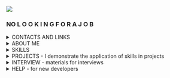![](https://komarev.com/ghpvc/?username=yarmail)<br/>

<b><h3> NO L O O K I N G F O R  A J O B</h3></b>

<details>
<summary>CONTACTS AND LINKS</summary>
Telegram: @YarTsin <br>
Email: yarmail@yandex.ru <br>
Subscribe to Linkedin: https://www.linkedin.com/in/yar-tsin/ <br><br>
</details>

<details>
<summary>ABOUT ME</summary>
I am an experienced Java developer with over 3 years of professional experience in creating and maintaining scalable applications. I have deep knowledge in servlet development and Java application programming, as well as experience working with popular frameworks such as Spring (including Spring Boot, Spring Cloud, and Spring Security). <br><br>
I specialize in microservices development and am skilled in designing and integrating RESTful APIs. <br><br>
I confidently utilize CI/CD tools such as Jenkins and GitLab CI/CD, and have experience with containerization (Docker) and orchestration systems (Kubernetes). I am also proficient with both relational and non-relational databases, including PostgreSQL, MySQL, and MongoDB <br><br>
I actively use messaging tools such as RabbitMQ and Kafka, and I adhere to Agile/Scrum methodologies, which enable me to work effectively in teams and adapt to changes.<br><br>
In addition to technical skills, I value the importance of communication and collaboration within a team and am always ready to share knowledge and experience with colleagues. My goal is to create reliable and high-performance solutions that deliver value to users and the business.
</details>

<details>
<summary>SKILLS</summary>

**projects methods:** Agile, Scrum, Kanban <br>
**continuous integration (CI):** Jenkins, Travis CI (Codecov.io, JaCoCo)<br> 
**continuous delivery (CD):** Docker, Docker Compose <br>
**brokers:** Kafka, RabbitMQ <br>
**microservices:** Spring Cloud Discovery: Eureka Server, Eureka Client <br>
Spring Cloud Routing > Gateway, Spring Boot Actuator <br>
**Spring base:** Spring Framework, Spring Core, Spring Boot <br>
**web:** Spring WEB (Rest), Spring MVC, Lombok <br>
**security:** Spring Security <br>
**db layer:** Spring Data JPA, JPQL, JPA Named Queries, <br> 
Hibernate, HQL, jdbcTemplate, JDBC, Liquibase <br>
**db:** PostgreSQL, H2, HQLDB <br>
**front layer:** Thymeleaf, JSTL, js, Bootstrap <br>
**test:** Mockito, JUnit 5, AssertJ,  JUnit 4, Hamcrest <br>
**log:** Log4j, Slf4j <br>
**build:** Maven, Gradle <br>
**utils:** pgAdmin, Postman, curl <br>
**other:** Jsoup, Git, СheckStyle <br>
**OS:** Windows, Ubuntu, SintezM(RHEL) <br>
**Java:** 8-17 SE, EE (part), Java Core, OOP, SOLID, TDD, KISS, DRY, YAGNI <br>
</details>

<details>
<summary>PROJECTS - I demonstrate the application of skills in projects</summary>

<b> WORK WITH AGILE DEVELOPMENT METHODOLOGIES </b> <br>
<a href = "https://github.com/yarmail/agile_soft_dev">**agile_soft_dev**</a> - work with Agile, Scrum, Kanban <br>

<b> USE OF CONTINUOUS INTEGRATION PROGRAMS </b> <br>
<a href = "https://github.com/yarmail/jenkins_start">**jenkins_start**</a> - Используем Jenkins для автоматической сборки проекта. <br>
Добавлено описание работы с Travis CI <br>

<b> USAGE DOCKER AND DOCKER-COMPOSE </b> <br>
<a href = "https://github.com/yarmail/docker_example">**docker_example**</a> - Подключаем Docker к Java проекту <br>
<a href = "https://github.com/yarmail/docker_compose">**docker_compose**</a> - Используем Docker Compose для вывода страниц через nginx <br>

<b> USAGE MESSAGE BROKER </b> <br>
<a href = "https://github.com/yarmail/kafka_connect">**kafka_connect**</a> - Используем Kafka для передачи сообщений в Spring Boot <br>

<b> SOME PROJECTS WITH MICROSERVICES </b> <br>
<a href = "https://github.com/yarmail/task_micro">**task_micro**</a>  - Из монолитного REST сервиса делаем микросервис<br>
(Java 17, Gradle 8, Spring Boot, Spring Web, Rest, Spring Data JPA, JPQL, JPA Named Queries, <br>
Spring Cloud Discovery: Eureka Server, Eureka Client. Spring Cloud Routing > Gateway)<br>

<a href = "https://github.com/yarmail/task_back">**task_back**</a>  - монолитный Rest сервис, backend проекта TaskList<br>
(Java 17, Gradle 8, Spring Boot, Spring Web, Rest, Spring Data JPA, JPQL, JPA Named Queries) <br>

<a href = "https://github.com/yarmail/microservices_start">**microservices_start**</a>  - простой наглядный проект с микросервисами<br>
с использованием некоторых технологий Spring Cloud <br>
(Java 17, Gradle 8, Spring Boot, Spring Boot Actuator <br> 
Spring Cloud Discovery: Eureka Server, Eureka Client. Spring Cloud Routing > Gateway) <br>

<b> SOME OTHER PROJECTS </b> <br>
<a href = "https://github.com/yarmail/library"> **Library** </a> - Автоматизация работы библиотеки с помощью Spring <br>
(Spring Framework, Spring MVC, Validation, Thymeleaf, jdbcTemplate, PostgreSQL)<br>

<a href = "https://github.com/yarmail/dreamjob"> **DreamJob** </a> - Приложение по поиску работы <br>
(Spring Boot, Thymeleaf, Bootstrap, Junit5, Assertj, Liquibase, PostgreSQL, H2) <br>

<a href = "https://github.com/yarmail/job4j_grabber"> **Grabber** </a> - Parser and aggregator of vacancies from sites  <br>
(PostgreSQL, Quartz, Jsoup) <br><br>

<a href = "https://github.com/yarmail?tab=repositories"> **more projects...** </a>
</details>

<details>
<summary>INTERVIEW - materials for interviews</summary>
Здесь будем размещать материалы, которые могут пригодиться <br>
для подготовки к собеседованиям <br><br>
<a href = "https://github.com/yarmail/interview"><b>Вопросы для собеседований</b></a> - собрано более 1500 вопросов <br>
<a href = "https://github.com/yarmail/alg_grok"><b>Грокаем алгоритмы</b></a> - конспект книги, рекомендуется для начинающих <br>
<a href = "https://github.com/yarmail/alg_acmp"><b>1000 алгоритмических задач</b></a> - с сайта acmp.ru - рекомендуется для начинающих <br>
<a href = "https://github.com/yarmail/tinkoff"><b>Tinkoff</b></a> - тесты и задачи от Тинькофф <br>
<a href = "https://github.com/yarmail/yandex_tasks"><b>Yandex</b></a> - задачи и тренировки от Яндекса <br><br>
</details>

<details>
<summary>HELP - for new developers</summary>
Некоторые материалы для начинающих Java разработчиков<br><br>
<a href = "https://github.com/yarmail/jenkins_start"><b>jenkins_start</b></a> - Описание и начало работ с Jenkins<br>
<a href = "https://github.com/yarmail/kafka_connect"><b>kafka_start</b></a> - Простой пример работы с Kafka<br>
<a href = "https://github.com/yarmail/docker_compose"><b>docker_compose</b></a> - Подключение и пример работы с Docker Compose<br>
<a href = "https://github.com/yarmail/ubuntu"><b>ubuntu</b></a> - Ubuntu для тех, кто только переходит с Windows<br>
<a href = "https://github.com/yarmail/microservices_start"><b>microservices_start</b></a> - Простой наглядный пример создания микросервисов<br>
<a href = "https://github.com/yarmail/postgresql_lessons"><b>postgresql_lessons</b></a> - Отдельные темы по PostgreSQL с примерами для начинающих<br>
<a href = "https://github.com/yarmail/long_file_path"><b>long_file_path</b></a> - Простая утилита для поиска длинных путей<br>
</details>
